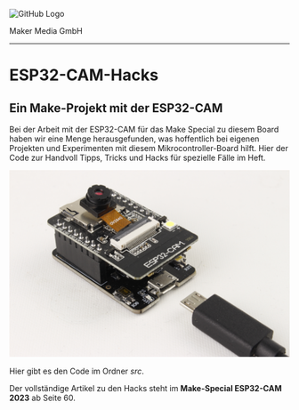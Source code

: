 ![GitHub Logo](http://www.heise.de/make/icons/make_logo.png)

Maker Media GmbH

***

# ESP32-CAM-Hacks

## Ein Make-Projekt mit der ESP32-CAM

Bei der Arbeit mit der ESP32-CAM für das Make Special zu diesem Board haben wir eine Menge herausgefunden, was hoffentlich bei eigenen Projekten und Experimenten mit diesem Mikrocontroller-Board hilft. Hier der Code zur Handvoll Tipps, Tricks und Hacks für spezielle Fälle im Heft. 

![Aufmacherbild aus dem Heft](./doc/esp32c.jpg)

Hier gibt es den Code im Ordner _src_.

Der vollständige Artikel zu den Hacks steht im **Make-Special ESP32-CAM 2023** ab Seite 60.
